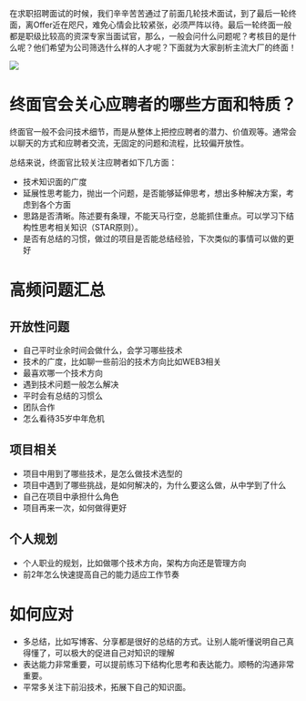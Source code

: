 在求职招聘面试的时候，我们辛辛苦苦通过了前面几轮技术面试，到了最后一轮终面，离Offer近在咫尺，难免心情会比较紧张，必须严阵以待。最后一轮终面一般都是职级比较高的资深专家当面试官，那么，一般会问什么问题呢？考核目的是什么呢？他们希望为公司筛选什么样的人才呢？下面就为大家剖析主流大厂的终面！

![](https://cdn.nlark.com/yuque/0/2022/jpeg/640636/1648304465712-a2eb4f6a-6fba-4a28-8190-59d2a42e9638.jpeg)

# 终面官会关心应聘者的哪些方面和特质？

终面官一般不会问技术细节，而是从整体上把控应聘者的潜力、价值观等。通常会以聊天的方式和应聘者交流，无固定的问题和流程，比较偏开放性。

总结来说，终面官比较关注应聘者如下几方面：

- 技术知识面的广度
- 延展性思考能力，抛出一个问题，是否能够延伸思考，想出多种解决方案，考虑到各个方面
- 思路是否清晰。陈述要有条理，不能天马行空，总能抓住重点。可以学习下结构性思考相关知识（STAR原则）。
- 是否有总结的习惯，做过的项目是否能总结经验，下次类似的事情可以做的更好

# 高频问题汇总

## 开放性问题

- 自己平时业余时间会做什么，会学习哪些技术
- 技术的广度，比如聊一些前沿的技术方向比如WEB3相关
- 最喜欢哪一个技术方向
- 遇到技术问题一般怎么解决
- 平时会有总结的习惯么
- 团队合作
- 怎么看待35岁中年危机

## 项目相关

- 项目中用到了哪些技术，是怎么做技术选型的
- 项目中遇到了哪些挑战，是如何解决的，为什么要这么做，从中学到了什么
- 自己在项目中承担什么角色
- 项目再来一次，如何做得更好

## 个人规划

- 个人职业的规划，比如做哪个技术方向，架构方向还是管理方向
- 前2年怎么快速提高自己的能力适应工作节奏

# 如何应对

- 多总结，比如写博客、分享都是很好的总结的方式。让别人能听懂说明自己真得懂了，可以极大的促进自己对知识的理解
- 表达能力非常重要，可以提前练习下结构化思考和表达能力。顺畅的沟通非常重要。
- 平常多关注下前沿技术，拓展下自己的知识面。
